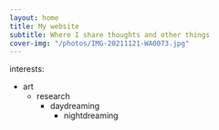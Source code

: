 ```yaml
---
layout: home
title: My website
subtitle: Where I share thoughts and other things
cover-img: "/photos/IMG-20211121-WA0073.jpg"
---
```


interests:

- art
    - research
        - daydreaming
            - nightdreaming